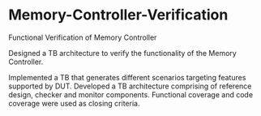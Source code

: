 # Memory-Controller-Verification
Functional Verification of Memory Controller

Designed a TB architecture to verify the functionality of the Memory Controller. 

Implemented a TB that generates different scenarios targeting features supported by DUT. 
Developed a TB architecture comprising of reference design, checker and monitor components. Functional coverage and code coverage were used as closing criteria. 
